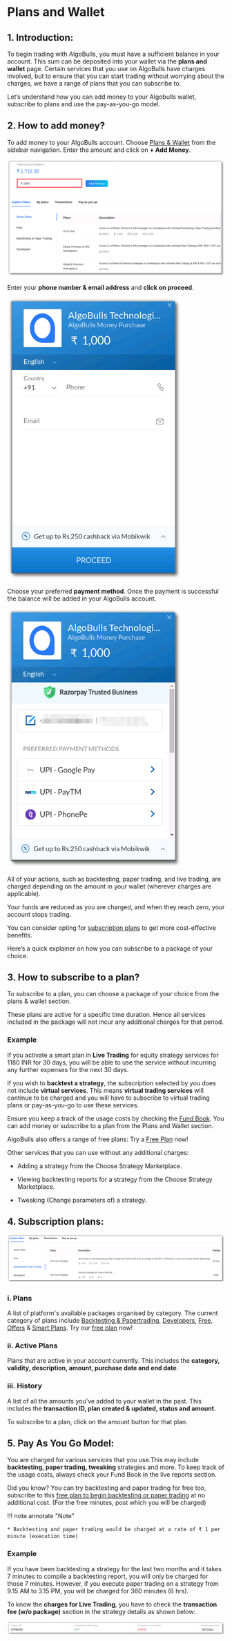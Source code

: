 # Plans and Wallet

## 1. Introduction:
To begin trading with AlgoBulls, you must have a sufficient balance in your account. This sum can be deposited into your wallet via the **plans and wallet** page. Certain services that you use on AlgoBulls have charges involved, but to ensure that you can start trading without worrying about the charges, we have a range of plans that you can subscribe to.

Let’s understand how you can add money to your Algobulls wallet, subscribe to plans and use the pay-as-you-go model.

## 2. How to add money? 
To add money to your AlgoBulls account. Choose [Plans & Wallet](https://app.algobulls.com/wallet?defaultCategory=smartPlans) from the sidebar navigation. Enter the amount and click on **+ Add Money**.

![Nav](imgs/pw1.png)

Enter your **phone number & email address** and **click on proceed**.

![Nav](imgs/pw2.png)

Choose your preferred **payment method**. Once the payment is successful the balance will be added in your AlgoBulls account. 

![Nav](imgs/pw3.png)

All of your actions, such as backtesting, paper trading, and live trading, are charged depending on the amount in your wallet (wherever charges are applicable).

Your funds are reduced as you are charged, and when they reach zero, your account stops trading.

You can consider opting for [subscription plans](https://app.algobulls.com/wallet?defaultCategory=smartPlans) to get more cost-effective benefits.

Here’s a quick explainer on how you can subscribe to a package of your choice. 

## 3. How to subscribe to a plan?

To subscribe to a plan, you can choose a package of your choice from the plans & wallet section.

These plans are active for a specific time duration. Hence all services included in the package will not incur any additional charges for that period.

### Example

If you activate a smart plan in **Live Trading** for equity strategy services for 1180 INR for 30 days, you will be able to use the service without incurring any further expenses for the next 30 days.

If you wish to **backtest a strategy**, the subscription selected  by you does not include **virtual services**. This means **virtual trading services** will continue to be charged and you will have to subscribe to virtual trading plans or  pay-as-you-go to use these services. 

Ensure you keep a track of the usage costs by checking the [Fund Book](https://app.algobulls.com/book/fund). You can add money or subscribe to a plan from the Plans and Wallet section. 

AlgoBulls also offers a range of free plans: Try a [Free Plan](https://app.algobulls.com/wallet?defaultCategory=freehttps://app.algobulls.com/wallet?defaultCategory=free) now! 

Other services that you can use without any additional charges:  

* Adding a strategy from the Choose Strategy Marketplace.

* Viewing backtesting reports for a strategy from the Choose Strategy Marketplace.

* Tweaking (Change parameters of) a strategy. 

## 4. Subscription plans: 

![Nav](imgs/pw4.png)

### i. Plans 

A list of platform's available packages organised by category. The current category of plans include [Backtesting & Papertrading](https://app.algobulls.com/wallet?defaultCategory=backtesting%26PaperTrading), [Developers](https://app.algobulls.com/wallet?defaultCategory=developers), [Free](https://app.algobulls.com/wallet?defaultCategory=free), [Offers](https://app.algobulls.com/wallet?defaultCategory=offers) & [Smart Plans](https://app.algobulls.com/wallet?defaultCategory=smartPlans). 
Try our [free plan](https://app.algobulls.com/wallet?defaultCategory=free) now! 

### ii. Active Plans 

Plans that are active in your account currently. This includes the **category, validity, description, amount, purchase date and end date**. 

### iii. History 

A list of all the amounts you've added to your wallet in the past. This includes the **transaction ID, plan created & updated, status and amount**. 

To subscribe to a plan, click on the amount button for that plan. 


## 5. Pay As You Go Model: 

You are charged for various services that you use.This may include **backtesting, paper trading, tweaking** strategies and more. To keep track of the usage costs, always check your Fund Book in the live reports section. 

Did you know? You can try backtesting and paper trading for free too, subscribe to this [free plan to begin backtesting or paper trading](https://app.algobulls.com/wallet?defaultCategory=free) at no additional cost. (For the free minutes, post which you will be charged)

!!! note annotate "Note"
 
    * Backtesting and paper trading would be charged at a rate of ₹ 1 per minute (execution time)

### Example 

If you have been backtesting a strategy for the last two months and it takes 7 minutes to compile a backtesting report, you will only be charged for those 7 minutes. However, if you execute paper trading on a strategy from 9.15 AM to 3.15 PM, you will be charged for 360 minutes (6 hrs).

To know the **charges for Live Trading**, you have to check the **transaction fee (w/o package)** section in the strategy details as shown below: 

![StrategyCard](imgs/sc2.png)